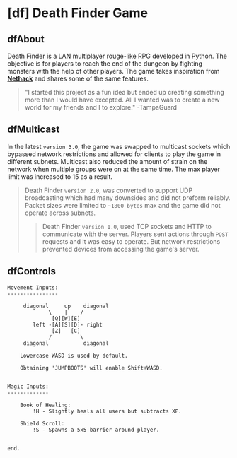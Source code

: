 # [df] Death Finder Game

## dfAbout

Death Finder is a LAN multiplayer rouge-like RPG developed in Python.
The objective is for players to reach the end of the dungeon by fighting
monsters with the help of other players. The game takes inspiration from [**Nethack**](https://nethack.org/) and shares some of the same features.

> "I started this project as a fun idea but ended up creating something more than I would have excepted. All I wanted was to create a new world for my friends and I to explore."
> -TampaGuard

## dfMulticast

In the latest `version 3.0`, the game was swapped to multicast sockets which bypassed network restrictions and allowed for clients to play the game in different subnets. Multicast also reduced the amount of strain on the network when multiple groups were on at the same time. The max player limit was increased to 15 as a result.

>Death Finder `version 2.0`, was converted to support UDP broadcasting which had many downsides and did not preform reliably. Packet sizes were limited to `~1800 bytes` max and the game did not operate across subnets.
>>Death Finder `version 1.0`, used TCP sockets and HTTP to communicate with the server. Players sent actions through `POST` requests and it was easy to operate. But network restrictions prevented devices from accessing the game's server.

## dfControls

    Movement Inputs:
    ----------------
    
         diagonal     up    diagonal
                 \    |    /
                  [Q][W][E]
            left -[A][S][D]- right
                  [Z]   [C]
                 /         \
         diagonal           diagonal
        
        Lowercase WASD is used by default.
        
        Obtaining 'JUMPBOOTS' will enable Shift+WASD.
    
    
    Magic Inputs:
    -------------
        
        Book of Healing:
            !H - Slightly heals all users but subtracts XP.
        
        Shield Scroll:
            !S - Spawns a 5x5 barrier around player.
        
    
    end.


